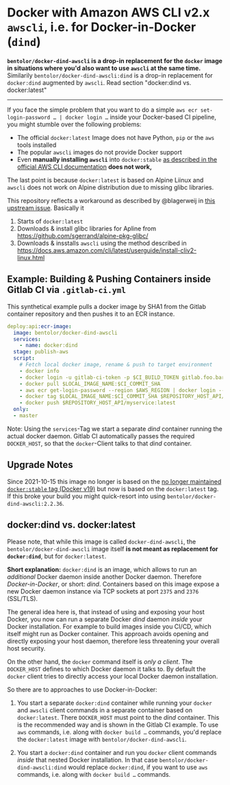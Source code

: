 # Docker with Amazon AWS CLI v2.x `awscli`, i.e. for Docker-in-Docker (`dind`)

**`bentolor/docker-dind-awscli` is a drop-in replacement for the `docker` image in situations where you'd also want to use `awscli` at the same time.**
Similarily `bentolor/docker-dind-awscli:dind` is a drop-in replacement for `docker:dind` augmented by  `awscli`. Read section "docker:dind vs. docker:latest"

---

If you face the simple problem that you want to do a simple `aws ecr set-login-password … | docker login …` inside your Docker-based CI pipeline, you might stumble over the following problems:

* The official `docker:latest` Image does not have Python, `pip` or the `aws` tools installed
* The popular `awscli` images do not provide Docker support
* Even **manually installing `awscli`** into `docker:stable` [as described in the official AWS CLI documentation](https://docs.aws.amazon.com/cli/latest/userguide/install-cliv2-linux.html) **does not work,** 

The last point is because `docker:latest` is based on Alpine Liinux and `awscli` does not work on Alpine distribution due to missing glibc libraries.

This repository reflects a workaround as described by @blagerweij in [this upstream issue](https://github.com/aws/aws-cli/issues/4685#issuecomment-615872019). Basically it

1. Starts of `docker:latest`
2. Downloads & install glibc libraries for Apline from https://github.com/sgerrand/alpine-pkg-glibc/
3. Downloads & insstalls `awscli` using the method described in https://docs.aws.amazon.com/cli/latest/userguide/install-cliv2-linux.html

## Example: Building & Pushing Containers inside Gitlab CI via `.gitlab-ci.yml`

This synthetical example pulls a docker image by SHA1 from the Gitlab container repository and then pushes it to an ECR instance. 

```yaml
deploy:api:ecr-image:
  image: bentolor/docker-dind-awscli
  services:
    - name: docker:dind 
  stage: publish-aws
  script:
    # Fetch local docker image, rename & push to target environment
    - docker info
    - docker login -u gitlab-ci-token -p $CI_BUILD_TOKEN gitlab.foo.bar:4567
    - docker pull $LOCAL_IMAGE_NAME:$CI_COMMIT_SHA
    - aws ecr get-login-password --region $AWS_REGION | docker login --username AWS --password-stdin $REPOSITORY_HOST_API
    - docker tag $LOCAL_IMAGE_NAME:$CI_COMMIT_SHA $REPOSITORY_HOST_API/myservice:latest
    - docker push $REPOSITORY_HOST_API/myservice:latest
  only:
  - master
```
Note: Using the `services`-Tag we start a separate _dind_ container running the actual docker daemon. Gitlab CI automatically passes the required `DOCKER_HOST`, so that the `docker`-Client talks to that _dind_ container.


## Upgrade Notes
Since 2021-10-15 this image no longer is based on the [no longer maintained `docker:stable` tag (Docker v19)](https://github.com/docker-library/docker/issues/301) but now is based on the `docker:latest` tag. If this broke your build you might quick-resort into using `bentolor/docker-dind-awscli:2.2.36`.

## docker:dind vs. docker:latest
Please note, that while this image is called `docker-dind-awscli`, the `bentolor/docker-dind-awscli` image itself **is not meant as replacement for `docker:dind`**, but for `docker:latest`.

**Short explanation:** `docker:dind` is an image, which allows to run an _additional_ Docker daemon inside another Docker daemon. Therefore _Docker-in-Docker_, or short: _dind_. Containers based on this image expose a new Docker daemon instance via TCP sockets at port `2375` and `2376` (SSL/TLS). 

The general idea here is, that instead of using and exposing your host Docker, you now can run a separate Docker _dind_ daemon _inside_ your Docker installation. For example to build images inside you CI/CD, which itself might run as Docker container.  This approach avoids opening and directly exposing your host daemon, therefore less threatening your overall host security.

On the other hand, the `docker` command itself is _only a client_. The `DOCKER_HOST` defines to which Docker daemon it talks to. By default the `docker` client tries to directly access your local Docker daemon installation. 

So there are to approaches to use Docker-in-Docker:

1. You start a separate `docker:dind` container while running your `docker` and `awscli` client commands in a separate container based on `docker:latest`. There `DOCKER_HOST` must point to the _dind_ container. This is the recommended way and is shown in the Gitlab CI example. To use `aws` commands, i.e. along with `docker build …` commands, you'd replace the `docker:latest` image with `bentolor/docker-dind-awscli`.

2. You start a `docker:dind` container and run you `docker` client commands _inside_ that nested Docker installation. In that case `bentolor/docker-dind-awscli:dind` would replace `docker:dind`, if you want to use `aws` commands, i.e. along with `docker build …` commands.
